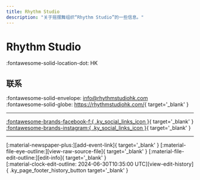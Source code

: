 ```yaml
---
title: Rhythm Studio
description: "关于摇摆舞组织“Rhythm Studio”的一些信息。"
---
```


# Rhythm Studio

:fontawesome-solid-location-dot: HK  


## 联系

:fontawesome-solid-envelope: <info@rhythmstudiohk.com>  
:fontawesome-solid-globe: <https://rhythmstudiohk.com/>{ target='_blank' }  

---

 [:fontawesome-brands-facebook-f:{ .ky_social_links_icon }](https://www.facebook.com/RhythmStudioHK){ target='_blank' } [:fontawesome-brands-instagram:{ .ky_social_links_icon }](https://instagram.com/rhythmstudiohk){ target='_blank' }

---

<div class="ky_page_footer" markdown>
<div class="ky_page_footer_trailing" markdown="span">
[:material-newspaper-plus:][add-event-link]{ target='_blank' }
[:material-file-eye-outline:][view-raw-source-file]{ target='_blank' }
[:material-file-edit-outline:][edit-info]{ target='_blank' }
</div>
<div class="ky_page_footer_leading" markdown="span">
[:material-clock-edit-outline: 2024-06-30T10:35:00 UTC][view-edit-history]{ .ky_page_footer_history_button target='_blank' }
</div>
</div>

[add-event-link]: https://github.com/swingdance/events/issues/new?assignees=&labels=add+event&projects=&template=02-add_entity.yml&title=%5Bzh_HK%5D%20Add%20Event%3A%20%3CName%3E&region=zh_HK&province=HK&city=HK&org_id=rhythm-studio "添加活动"
[view-raw-source-file]: https://github.com/swingdance/orgs/blob/main/zh_HK/rhythm-studio.json "查看原始源文件"
[edit-info]: https://github.com/swingdance/orgs/issues/new?assignees=&labels=update+org&projects=&template=03-update_entity.yml&title=%5Bzh_HK%5D%20Update%20Org%3A%20Rhythm%20Studio&region=zh_HK&id=rhythm-studio&name=Rhythm%20Studio "编辑信息"

[view-edit-history]: https://github.com/swingdance/orgs/commits/main/zh_HK/rhythm-studio.json "查看编辑历史"
